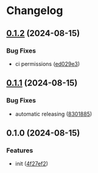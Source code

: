 # Changelog

## [0.1.2](https://github.com/ChecksumDev/ezsymlink/compare/v0.1.1...v0.1.2) (2024-08-15)


### Bug Fixes

* ci permissions ([ed029e3](https://github.com/ChecksumDev/ezsymlink/commit/ed029e38324b79d2f18cdbac98b865c0a8bfc255))

## [0.1.1](https://github.com/ChecksumDev/ezsymlink/compare/v0.1.0...v0.1.1) (2024-08-15)


### Bug Fixes

* automatic releasing ([8301885](https://github.com/ChecksumDev/ezsymlink/commit/8301885bea993ba04fbfd7fb3b6f773bd54903d3))

## 0.1.0 (2024-08-15)


### Features

* init ([4f27ef2](https://github.com/ChecksumDev/ezsymlink/commit/4f27ef2895af6df04e92459453a153bb191ee27d))
